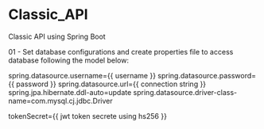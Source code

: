# Classic_API
Classic API using Spring Boot

01 - Set database configurations and create properties file to access database following the model below:

spring.datasource.username={{ username }}
spring.datasource.password={{ password }}
spring.datasource.url={{ connection string }}
spring.jpa.hibernate.ddl-auto=update
spring.datasource.driver-class-name=com.mysql.cj.jdbc.Driver

tokenSecret={{ jwt token secrete using hs256 }}
